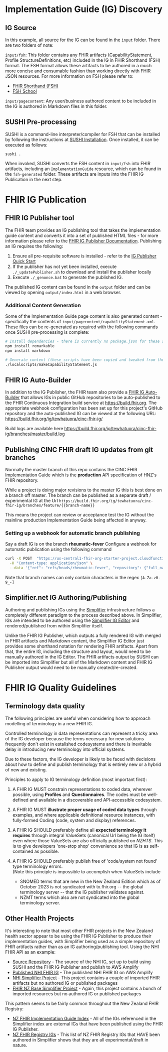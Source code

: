 # Implementation Guide (IG) Discovery

## IG Source

In this example, all source for the IG can be found in the `input` folder.  There are two folders of note:

`input/fsh`:  This folder contains any FHIR artifacts (CapabilityStatement, Profile StructureDefinitions, etc) included in the IG in FHIR Shorthand (FSH) format.  The FSH format allows these artifacts to be authored in a much more concise and consumable fashion than working directly with FHIR JSON resources.  For more information on FSH please refer to:

- [FHIR Shorthand (FSH)](http://hl7.org/fhir/uv/shorthand/2020May/)
- [FSH School](https://fshschool.org/)

`input/pagecontent`:  Any user/business authored content to be included in the IG is authored in Markdown files in this folder.

## SUSHI Pre-processing

SUSHI is a command-line interpreter/compiler for FSH that can be installed by following the instructions at [SUSHI Installation](https://fshschool.org/docs/sushi/installation/).  Once installed, it can be executed as follows:

```
sushi .
```

When invoked, SUSHI converts the FSH content in `input/fsh` into FHIR artifacts, including an `ImplementationGuide` resource, which can be found in the `fsh-generated` folder.  These artifacts are inputs into the FHIR IG Publication in the next step.

# FHIR IG Publication

## FHIR IG Publisher tool

The FHIR team provides an IG publishing tool that takes the implementation guide content and converts it into a set of published HTML files - for more information please refer to the [FHIR IG Publisher Documentation](https://confluence.hl7.org/display/FHIR/IG+Publisher+Documentation).  Publishing an IG requires the following:

1.  Ensure all pre-requisite software is installed - refer to the [IG Publisher Quick Start](https://confluence.hl7.org/pages/viewpage.action?pageId=35718627#IGPublisherDocumentation-QuickStart)
2.  If the publisher has not yet been installed, execute `./_updatePublisher.sh` to download and install the publisher locally
3.  Execute `./_genonce.bat` to generate the published IG.

The published IG content can be found in the `output` folder and can be viewed by opening `output/index.html` in a web browser.

### Additional Content Generation

Some of the Implementation Guide page content is also generated content - specifically the contents of `input/pagecontent/capabilityStatement.xml`.  These files can be re-generated as required with the following commands once SUSHI pre-processing is complete:

```bash
# Install dependencies - there is currently no package.json for these scripts
npm install remarkable
npm install markdown

# Generate content (these scripts have been copied and tweaked from the NHI IG Github repo)
./localscripts/makeCapabilityStatement.js
```

## FHIR IG Auto-Builder

In addition to the IG Publisher, the FHIR team also provide a [FHIR IG Auto-Builder](https://github.com/FHIR/auto-ig-builder) that allows IGs in public GitHub repositories to be auto-published to the FHIR Continuous Integration build service at https://build.fhir.org.  The appropriate webhook configuration has been set up for this project's GitHub repository and the auto-published IG can be viewed at the following URL: https://build.fhir.org/ig/tewhatuora/cinc-fhir-ig/

Build logs are available here https://build.fhir.org/ig/tewhatuora/cinc-fhir-ig/branches/master/build.log

## Publishing CINC FHIR draft IG updates from git branches

Normally the master branch of this repo contains the CINC FHIR Implementation Guide which is the **production** API specification of HNZ's FHIR repository.

While a project is doing major revisions to the master IG this is best done on a branch off master.  The branch can be published as a separate draft / experimental IG at the Url
``https://build.fhir.org/ig/tewhatuora/cinc-fhir-ig/branches/feature/{{branch-name}}``

This means the project can review or acceptance test the IG without the mainline production Implementation Guide being affected in anyway.

### Setting up a webhook for automatic branch publishing
Say a draft IG is on the branch **rheumatic-fever**
Configure a webhook for automatic publication using the following command
```bash
curl -X POST  "https://us-central1-fhir-org-starter-project.cloudfunctions.net/ig-commit-trigger" \
  -H "Content-type: application/json" \
  --data '{"ref": "refs/heads/rheumatic-fever", "repository": {"full_name": "tewhatuora/cinc-fhir-ig"}}'
```
Note that branch names can only contain characters in the regex ```[A-Za-z0-9_-]```
 

## Simplifier.net IG Authoring/Publishing

Authoring and publishing IGs using the [Simplifier](https://simplifier.net/) infrastructure follows a completely different paradigm to the process described above.  In Simplifier, IGs are intended to be authored using the [Simplifier IG Editor](https://docs.simplifier.net/projects/Simplifier/simplifierIGeditor.html) and rendered/published from within Simplifier itself.

Unlike the FHIR IG Publisher, which outputs a fully rendered IG with merged in FHIR artifacts and Markdown content, the Simplifier IG Editor just provides some shorthand notation for rendering FHIR artifacts.  Apart from that, the entire IG, including the structure and layout, would need to be manually authored in the IG Editor.  The FHIR artifacts output by SUSHI can be imported into Simplifier but all of the Markdown content and FHIR IG Publisher output would need to be manually created/re-created.

# FHIR IG Quality Guidelines

## Terminology data quality

The following principles are useful when considering how to approach modelling of terminology in a new FHIR IG.

Controlled terminology in data representations can represent a tricky area of the IG developer because the 
terms necessary for new solutions frequently don't exist in estalished codesystems and there is inevitable delay in introducing new terminology into official systems.

Due to these factors, the IG developer is likely to be faced with decisions about how to define and publish terminology that is entirely new or a hybrid of new and existing.

Principles to apply to IG terminology definition (most important first):

1. A FHIR IG MUST constrain representations to coded data, wherever possible, using **Profiles** and **Questionnaires**.  The codes must be well-defined and available in a discoverable and API-accessible codesystem.

1. A FHIR IG MUST **illustrate proper usage of coded data types** through examples, and where applicable definitional resource instances, with fully-formed Coding (code, system and display) references.

1. A FHIR IG SHOULD preferably define all **expected terminology it requires** through integral ValueSets (canonical Url being the IG itself) even where those ValueSets are also officially published on *NZHTS*.  This is to give developers 'one-stop shop' convenience so that IG is as self-contained as possible.

1. A FHIR IG SHOULD preferably publish free of 'code/system not found' type terminology errors.  
  (Note this principle is impossible to accomplish when ValueSets include
    - SNOMED terms that are new in the New Zealand Edition which as of October 2023 is not syndicated with tx.fhir.org -- the global terminology server -- that the IG publisher validates against.
    - NZMT terms which also are not syndicated into the global terminology server.

## Other Health Projects

It's interesting to note that most other FHIR projects in the New Zealand health sector appear to be using the FHIR IG Publisher to produce their implementation guides, with Simplifier being used as a simple repository of FHIR artifacts rather than as an IG authoring/publishing tool.  Using the NHI FHIR API as an example:

- [Source Repository](https://github.com/HL7NZ/nhi) - The source of the NHI IG, set up to build using SUSHI and the FHIR IG Publisher and publish to AWS Amplify
- [Published NHI FHIR IG](https://master.d3b08qop7whnnl.amplifyapp.com/artifacts.html) - The published NHI FHIR IG on AWS Amplify
- [NHI Simplifier Project](https://simplifier.net/NHI) - This project contains a couple of imported FHIR artifacts but no authored IG or published packages
- [FHIR NZ Base Simplifier Project](https://simplifier.net/fhir-nz-base) - Again, this project contains a bunch of imported resources but no authored IG or published packages

This pattern seems to be fairly common throughout the New Zealand FHIR Registry:

- [NZ FHIR Implementation Guide Index](https://simplifier.net/guide/newzealandfhirimplementationguideindex?version=current) - All of the IGs referenced in the Simplifier index are external IGs that have been published using the FHIR IG Publisher.
- [NZ FHIR Registry IGs](https://simplifier.net/organization/nz-fhir-registry/~guides) - This list of NZ FHIR Registry IGs that HAVE been authored in Simplifier shows that they are all experimental/draft in nature.
